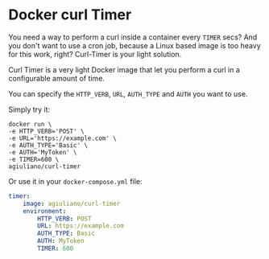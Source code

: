 # Docker curl Timer
You need a way to perform a curl inside a container every `TIMER` secs? And you don't want to use a cron job, because a Linux based image is too heavy for this work, right?
Curl-Timer is your light solution.

Curl Timer is a very light Docker image that let you perform a curl in a configurable amount of time.

You can specify the `HTTP_VERB`, `URL`, `AUTH_TYPE` and `AUTH` you want to use.

Simply try it:

```
docker run \
-e HTTP_VERB='POST' \
-e URL='https://example.com' \
-e AUTH_TYPE='Basic' \
-e AUTH='MyToken' \
-e TIMER=600 \
agiuliano/curl-timer
```


Or use it in your `docker-compose.yml` file:

```yaml
timer:
    image: agiuliano/curl-timer
    environment:
        HTTP_VERB: POST
        URL: https://example.com
        AUTH_TYPE: Basic
        AUTH: MyToken
        TIMER: 600
```
